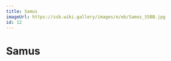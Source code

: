 ```yaml
---
title: Samus
imageUrl: https://ssb.wiki.gallery/images/e/eb/Samus_SSBB.jpg
id: 12
---
```


# Samus
  